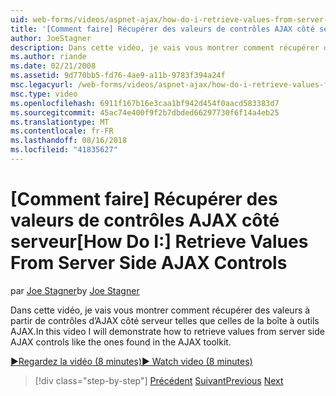 ```yaml
---
uid: web-forms/videos/aspnet-ajax/how-do-i-retrieve-values-from-server-side-ajax-controls
title: '[Comment faire] Récupérer des valeurs de contrôles AJAX côté serveur | Microsoft Docs'
author: JoeStagner
description: Dans cette vidéo, je vais vous montrer comment récupérer des valeurs à partir de contrôles d’AJAX côté serveur telles que celles de la boîte à outils AJAX.
ms.author: riande
ms.date: 02/21/2008
ms.assetid: 9d770bb5-fd76-4ae9-a11b-9783f394a24f
msc.legacyurl: /web-forms/videos/aspnet-ajax/how-do-i-retrieve-values-from-server-side-ajax-controls
msc.type: video
ms.openlocfilehash: 6911f167b16e3caa1bf942d454f0aacd583383d7
ms.sourcegitcommit: 45ac74e400f9f2b7dbded66297730f6f14a4eb25
ms.translationtype: MT
ms.contentlocale: fr-FR
ms.lasthandoff: 08/16/2018
ms.locfileid: "41835627"
---
```

<a name="how-do-i-retrieve-values-from-server-side-ajax-controls"></a><span data-ttu-id="aedd2-103">[Comment faire] Récupérer des valeurs de contrôles AJAX côté serveur</span><span class="sxs-lookup"><span data-stu-id="aedd2-103">[How Do I:] Retrieve Values From Server Side AJAX Controls</span></span>
====================
<span data-ttu-id="aedd2-104">par [Joe Stagner](https://github.com/JoeStagner)</span><span class="sxs-lookup"><span data-stu-id="aedd2-104">by [Joe Stagner](https://github.com/JoeStagner)</span></span>

<span data-ttu-id="aedd2-105">Dans cette vidéo, je vais vous montrer comment récupérer des valeurs à partir de contrôles d’AJAX côté serveur telles que celles de la boîte à outils AJAX.</span><span class="sxs-lookup"><span data-stu-id="aedd2-105">In this video I will demonstrate how to retrieve values from server side AJAX controls like the ones found in the AJAX toolkit.</span></span>

[<span data-ttu-id="aedd2-106">&#9654;Regardez la vidéo (8 minutes)</span><span class="sxs-lookup"><span data-stu-id="aedd2-106">&#9654; Watch video (8 minutes)</span></span>](https://channel9.msdn.com/Blogs/ASP-NET-Site-Videos/how-do-i-retrieve-values-from-server-side-ajax-controls)

> [!div class="step-by-step"]
> <span data-ttu-id="aedd2-107">[Précédent](how-do-i-associate-ajax-client-behavior-with-an-aspnet-server-control.md)
> [Suivant](two-simple-techniques-for-triggering-updates-to-update-panels.md)</span><span class="sxs-lookup"><span data-stu-id="aedd2-107">[Previous](how-do-i-associate-ajax-client-behavior-with-an-aspnet-server-control.md)
[Next](two-simple-techniques-for-triggering-updates-to-update-panels.md)</span></span>
